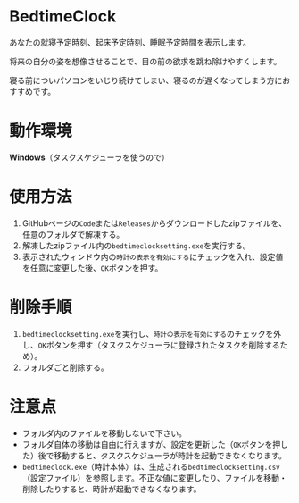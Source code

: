 # BedtimeClock
あなたの就寝予定時刻、起床予定時刻、睡眠予定時間を表示します。

将来の自分の姿を想像させることで、目の前の欲求を跳ね除けやすくします。

寝る前についパソコンをいじり続けてしまい、寝るのが遅くなってしまう方におすすめです。

# 動作環境
**Windows**（タスクスケジューラを使うので）

# 使用方法
1. GitHubページの`Code`または`Releases`からダウンロードしたzipファイルを、任意のフォルダで解凍する。
2. 解凍したzipファイル内の`bedtimeclocksetting.exe`を実行する。
3. 表示されたウィンドウ内の`時計の表示を有効にする`にチェックを入れ、設定値を任意に変更した後、`OK`ボタンを押す。

# 削除手順
1. `bedtimeclocksetting.exe`を実行し、`時計の表示を有効にする`のチェックを外し、`OK`ボタンを押す（タスクスケジューラに登録されたタスクを削除するため）。
2. フォルダごと削除する。

# 注意点
* フォルダ内のファイルを移動しないで下さい。
* フォルダ自体の移動は自由に行えますが、設定を更新した（`OK`ボタンを押した）後で移動すると、タスクスケジューラが時計を起動できなくなります。
* `bedtimeclock.exe`（時計本体）は、生成される`bedtimeclocksetting.csv`（設定ファイル）を参照します。不正な値に変更したり、ファイルを移動・削除したりすると、時計が起動できなくなります。